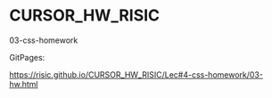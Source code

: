 # CURSOR_HW_RISIC

03-css-homework

GitPages:

https://risic.github.io/CURSOR_HW_RISIC/Lec#4-css-homework/03-hw.html